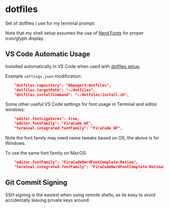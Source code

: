 # dotfiles

Set of dotfiles I use for my terminal prompt. 

Note that my shell setup assumes the use of [Nerd Fonts](https://www.nerdfonts.com/) for proper icon/glyph display.

## VS Code Automatic Usage

Installed automatically in VS Code when used with [dotfiles setup](https://code.visualstudio.com/docs/devcontainers/containers#_personalizing-with-dotfile-repositories).

Example `settings.json` modification:

```json
    "dotfiles.repository": "bbangert/dotfiles",
    "dotfiles.targetPath": "~/dotfiles",
    "dotfiles.installCommand": "~/dotfiles/install.sh",
```

Some other useful VS Code settings for font usage in Terminal and editor windows:

```json
    "editor.fontLigatures": true,
    "editor.fontFamily": "FiraCode NF",
    "terminal.integrated.fontFamily": "FiraCode NF",
```

Note the font family may need name tweaks based on OS, the above is for Windows.

To use the same font family on MacOS:

```json
    "editor.fontFamily": "FiraCodeNerdFontComplete-Retina",
    "terminal.integrated.fontFamily": "FiraCodeNerdFontComplete-Retina",
```

## Git Commit Signing

SSH signing is the easiest when using remote shells, as its easy to avoid accidentally
leaving private keys around.
